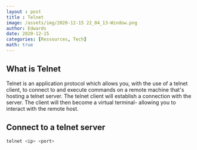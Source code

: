 ```yaml
--- 
layout : post
title : Telnet
image: /assets/img/2020-12-15 22_04_13-Window.png
author: Edwards
date: 2020-12-15
categories: [Ressources, Tech]
math: true
--- 
```


## What is Telnet 

Telnet is an application protocol which allows you, with the use of a telnet client, to connect to and execute commands on a remote machine that's hosting a telnet server.
The telnet client will establish a connection with the server. The client will then become a virtual terminal- allowing you to interact with the remote host.

## Connect to a telnet server 
```bash
telnet <ip> <port>
```

